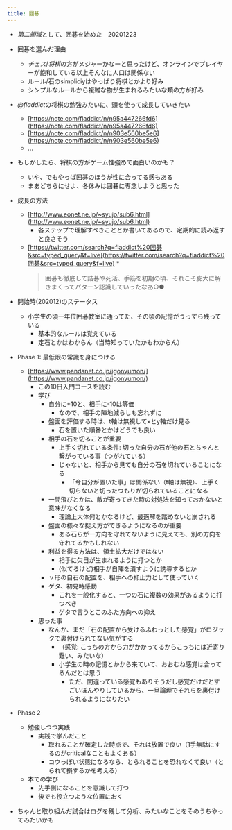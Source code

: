 ```yaml
---
title: 囲碁
---
```


* *第二領域*として、囲碁を始めた　20201223

* 囲碁を選んだ理由
  
  * *チェス*/*将棋*の方がメジャーかなーと思ったけど、オンラインでプレイヤーが飽和している以上そんなに人口は関係ない
  * ルール/石のsimpliciyはやっぱり将棋とかより好み
  * シンプルなルールから複雑な物が生まれるみたいな類の方が好み
* *@fladdict*の将棋の勉強みたいに、頭を使って成長していきたい
  
  * [https://note.com/fladdict/n/n95a447266fd6](https://note.com/fladdict/n/n95a447266fd6)
  * [https://note.com/fladdict/n/n903e560be5e6](https://note.com/fladdict/n/n903e560be5e6)
  * ...
* もしかしたら、将棋の方がゲーム性強めで面白いのかも？
  
  * いや、でもやっぱ囲碁のほうが性に合ってる感もある
  * まあどちらにせよ、冬休みは囲碁に専念しようと思った
* 成長の方法
  
  * [http://www.eonet.ne.jp/~syujo/sub6.html](http://www.eonet.ne.jp/~syujo/sub6.html)
    * 各ステップで理解すべきこととか書いてあるので、定期的に読み返すと良さそう
  * [https://twitter.com/search?q=fladdict%20囲碁&src=typed_query&f=live](https://twitter.com/search?q=fladdict%20囲碁&src=typed_query&f=live)
    * 
       > 
       > 囲碁も徹底して詰碁や死活、手筋を初期の頃、それこそ膨大に解きまくってパターン認識していったなあ○●

* 開始時(202012)のステータス
  
  * 小学生の頃一年位囲碁教室に通ってた、その頃の記憶がうっすら残っている
    * 基本的なルールは覚えている
    * 定石とかはわからん（当時知っていたかもわからん）
* Phase 1: 最低限の常識を身につける
  
  * [https://www.pandanet.co.jp/igonyumon/](https://www.pandanet.co.jp/igonyumon/)
    * この10日入門コースを読む
    * 学び
      * 自分に+10と、相手に-10は等価
        * なので、相手の陣地減らしも忘れずに
      * 盤面を評価する時は、t軸は無視してxとy軸だけ見る
        * 石を置いた順番とかはどうでも良い
      * 相手の石を切ることが重要
        * 上手く切れている条件: 切った自分の石が他の石とちゃんと繋がっている事（つがれている）
        * じゃないと、相手から見ても自分の石を切れていることになる
          * 「今自分が置いた事」は関係ない（t軸は無視）、上手く切らないと切ったつもりが切られていることになる
      * 一間飛びとかは、敵が寄ってきた時の対処法を知っておかないと意味がなくなる
        * 理論上大体何とかなるけど、最適解を踏めないと崩される
      * 盤面の様々な捉え方ができるようになるのが重要
        * ある石らが一方向を守れてないように見えても、別の方向を守れてるかもしれない
      * 利益を得る方法は、領土拡大だけではない
        * 相手に欠目が生まれるように打つとか
        * (似てるけど)相手が自陣を潰すように誘導するとか
      * ｖ形の自石の配置を、相手への抑止力として使っていく
      * ゲタ、初見時感動
        * これを一般化すると、一つの石に複数の効果があるように打つべき
        * ゲタで言うとこのふた方向への抑え
    * 思った事
      * なんか、まだ「石の配置から受けるふわっとした感覚」がロジックで裏付けられてない気がする
        * （感覚: こっちの方から力がかかってるからこっちには近寄り難い、みたいな）
        * 小学生の時の記憶とかから来ていて、おおむね感覚は合ってるんだとは思う
          * ただ、間違っている感覚もありそうだし感覚だけだとすごいぼんやりしているから、一旦論理でそれらを裏付けられるようになりたい
* Phase 2
  
  * 勉強しつつ実践
    * 実践で学んだこと
      * 取れることが確定した時点で、それは放置で良い（1手無駄にするのがcriticalなこともよくある）
      * コウっぽい状態になるなら、とられることを恐れなくて良い（とられて損するかを考える）
  * 本での学び
    * 先手側になることを意識して打つ
    * 後でも役立つような位置におく
* ちゃんと取り組んだ試合はログを残して分析、みたいなことをそのうちやってみたいかも
